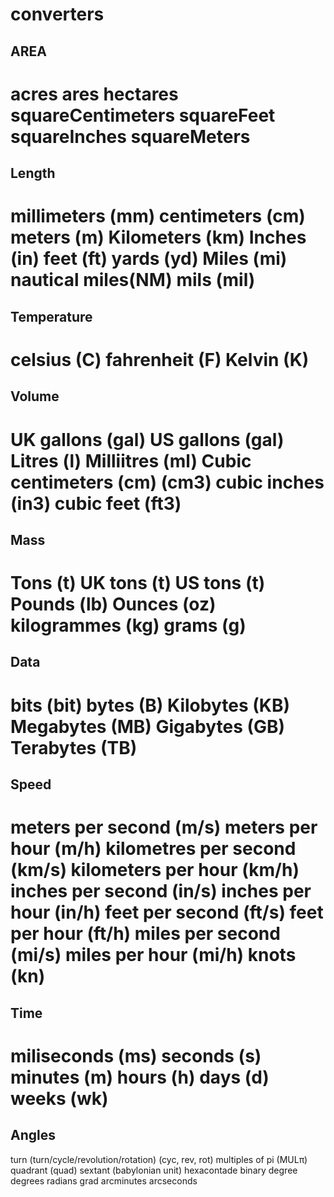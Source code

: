 converters
===============
AREA
-----
acres
ares
hectares
squareCentimeters
squareFeet
squareInches
squareMeters
======================
Length
-------------
millimeters (mm)
centimeters (cm)
meters (m)
Kilometers (km)
Inches (in)
feet  (ft)
yards (yd)
Miles (mi)
nautical miles(NM)
mils (mil)
=================
Temperature
---------------
celsius (C)
fahrenheit (F)
Kelvin (K)
===============
Volume
-------
UK gallons (gal)
US gallons (gal)
Litres (l)
Milliitres (ml)
Cubic centimeters (cm) (cm3)
cubic inches (in3)
cubic feet (ft3)
============================
Mass
--------
Tons (t)
UK tons (t)
US tons (t)
Pounds (lb)
Ounces (oz)
kilogrammes (kg)
grams (g)
======================
Data
-------
bits (bit)
bytes (B)
Kilobytes (KB)
Megabytes (MB)
Gigabytes (GB)
Terabytes (TB)
===================
Speed
----------
meters per second (m/s)
meters per hour (m/h)
kilometres per second (km/s)
kilometers per hour (km/h)
inches per second (in/s)
inches per hour (in/h)
feet per second (ft/s)
feet per hour (ft/h)
miles per second (mi/s)
miles per hour (mi/h)
knots (kn)
===================
Time
-----------
miliseconds (ms)
seconds (s)
minutes (m)
hours (h)
days (d)
weeks (wk)
=====================
Angles
----------
turn (turn/cycle/revolution/rotation) (cyc, rev, rot)
multiples of pi (MULπ)
quadrant  (quad)
sextant (babylonian unit)
hexacontade
binary degree
degrees
radians
grad
arcminutes
arcseconds

